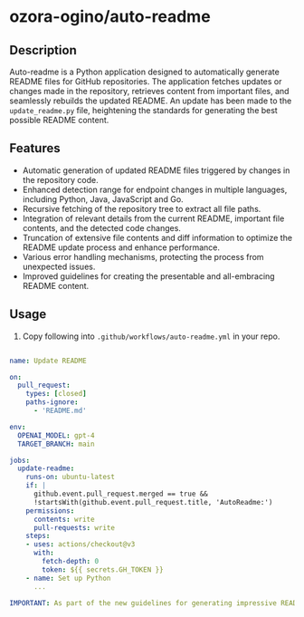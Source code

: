 # ozora-ogino/auto-readme

## Description
Auto-readme is a Python application designed to automatically generate README files for GitHub repositories. The application fetches updates or changes made in the repository, retrieves content from important files, and seamlessly rebuilds the updated README. An update has been made to the `update_readme.py` file, heightening the standards for generating the best possible README content.

## Features
- Automatic generation of updated README files triggered by changes in the repository code.
- Enhanced detection range for endpoint changes in multiple languages, including Python, Java, JavaScript and Go.
- Recursive fetching of the repository tree to extract all file paths.
- Integration of relevant details from the current README, important file contents, and the detected code changes.
- Truncation of extensive file contents and diff information to optimize the README update process and enhance performance.
- Various error handling mechanisms, protecting the process from unexpected issues.
- Improved guidelines for creating the presentable and all-embracing README content.

## Usage
1. Copy following into `.github/workflows/auto-readme.yml` in your repo.

```.github/workflows/auto-readme.yml

name: Update README

on:
  pull_request:
    types: [closed]
    paths-ignore:
      - 'README.md'

env:
  OPENAI_MODEL: gpt-4
  TARGET_BRANCH: main

jobs:
  update-readme:
    runs-on: ubuntu-latest
    if: |
      github.event.pull_request.merged == true &&
      !startsWith(github.event.pull_request.title, 'AutoReadme:')
    permissions:
      contents: write
      pull-requests: write
    steps:
    - uses: actions/checkout@v3
      with:
        fetch-depth: 0
        token: ${{ secrets.GH_TOKEN }}
    - name: Set up Python
      ...

IMPORTANT: As part of the new guidelines for generating impressive README content, please perform a forced addition whenever a template has been changed. Follow the exact template format, incorporate relevant information from the current README, code changes, and important file contents for completeness. Attempt to improve readability by use of tables, toggles, code blocks, etc., where necessary. Replace placeholder tags with actual content and format it in Markdown without any redundant explanation or starting from a code block. If no significant changes are necessary, append 'NO_CHANGES_NEEDED' to your update. Avoid referring to external documents, instead, include all the necessary information within the README document.